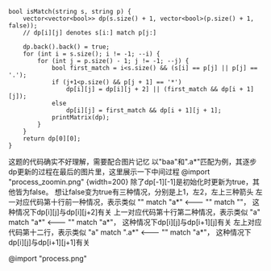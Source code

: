 
```cpp{.line-numbers}
bool isMatch(string s, string p) {
    vector<vector<bool>> dp(s.size() + 1, vector<bool>(p.size() + 1, false));
    // dp[i][j] denotes s[i:] match p[j:]

    dp.back().back() = true;
    for (int i = s.size(); i != -1; --i) {
        for (int j = p.size() - 1; j != -1; --j) {
            bool first_match = i<s.size() && (s[i] == p[j] || p[j] == '.'); 
            if (j+1<p.size() && p[j + 1] == '*')
                dp[i][j] = dp[i][j + 2] || (first_match && dp[i + 1][j]);
            else
                dp[i][j] = first_match && dp[i + 1][j + 1];
            printMatrix(dp);
        }
    }
    return dp[0][0];
}
```

这题的代码确实不好理解，需要配合图片记忆
以"baa"和".a*"匹配为例，其逐步dp更新的过程在最后的图片里，这里展示一下中间过程
@import "process_zoomin.png" {width=200}
除了dp[-1][-1]是初始化时更新为true，其他皆为false。
想让false变为true有三种情况，分别是上1，左2，左上三种箭头
左一对应代码第十行前一种情况，表示类似   "" match "a*"      <---    "" match ""，    这种情况下dp[i][j]与dp[i][j+2]有关
上一对应代码第十行第二种情况，表示类似   "a" match "a*"     <---    "" match "a*"， 这种情况下dp[i][j]与dp[i+1][j]有关
左上对应代码第十二行，表示类似          "a" match ".a*"     <---    "" match "a*"， 这种情况下dp[i][j]与dp[i+1][j+1]有关

@import "process.png"